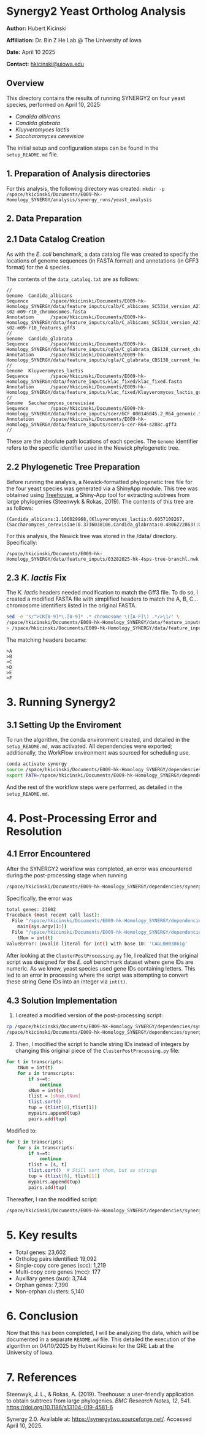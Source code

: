 # Synergy2 Yeast Ortholog Analysis 

**Author:** Hubert Kicinski 

**Affiliation:** Dr. Bin Z He Lab @ The University of Iowa 

**Date:** April 10 2025 

**Contact:** hkicinski@uiowa.edu

## Overview 
This directory contains the results of running SYNERGY2 on four yeast species, performed on April 10, 2025: 

- *Candida albicans*
- *Candida glabrata*
- *Kluyveromyces lactis*
- *Saccharomyces cerevisiae*

The initial setup and configuration steps can be found in the `setup_README.md` file. 

## 1. Preparation of Analysis directories 
For this analysis, the following directory was created: 
`mkdir -p /space/hkicinski/Documents/E009-hk-Homology_SYNERGY/analysis/synergy_runs/yeast_analysis`

## 2. Data Preparation 
## 2.1 Data Catalog Creation 
As with the *E. coli* benchmark, a data catalog file was created to specify the locations of genome sequences (in FASTA format) and annotations (in GFF3 format) for the 4 species. 

The contents of the `data_catalog.txt` are as follows: 

```
//
Genome  Candida_albicans
Sequence        /space/hkicinski/Documents/E009-hk-Homology_SYNERGY/data/feature_inputs/calb/C_albicans_SC5314_version_A21-s02-m09-r10_chromosomes.fasta
Annotation      /space/hkicinski/Documents/E009-hk-Homology_SYNERGY/data/feature_inputs/calb/C_albicans_SC5314_version_A21-s02-m09-r10_features.gff3
//
Genome  Candida_glabrata
Sequence        /space/hkicinski/Documents/E009-hk-Homology_SYNERGY/data/feature_inputs/cgla/C_glabrata_CBS138_current_chromosomes.fasta
Annotation      /space/hkicinski/Documents/E009-hk-Homology_SYNERGY/data/feature_inputs/cgla/C_glabrata_CBS138_current_features.gff3
//
Genome  Kluyveromyces_lactis
Sequence        /space/hkicinski/Documents/E009-hk-Homology_SYNERGY/data/feature_inputs/klac_fixed/klac_fixed.fasta
Annotation      /space/hkicinski/Documents/E009-hk-Homology_SYNERGY/data/feature_inputs/klac_fixed/Kluyveromyces_lactis_gca_000002515.ASM251v1.60.gff3
//
Genome  Saccharomyces_cerevisiae
Sequence        /space/hkicinski/Documents/E009-hk-Homology_SYNERGY/data/feature_inputs/scer/GCF_000146045.2_R64_genomic.fasta
Annotation      /space/hkicinski/Documents/E009-hk-Homology_SYNERGY/data/feature_inputs/scer/S-cer-R64-s288c.gff3
//
```

These are the absolute path locations of each species. The `Genome` identifier refers to the specific identifier used in the Newick phylogenetic tree. 
## 2.2 Phylogenetic Tree Preparation 
Before running the analysis, a Newick-formatted phylogenetic tree file for the four yeast species was generated via a ShinyApp module. This tree was obtained using [Treehouse](https://doi.org/10.1186/s13104-019-4581-6), a Shiny-App tool for extracting subtrees from large phylogenies (Steenwyk & Rokas, 2019). The contents of this tree are as follows: 
```
(Candida_albicans:1.106029968,(Kluyveromyces_lactis:0.6057108267,(Saccharomyces_cerevisiae:0.3736038106,Candida_glabrata:0.4806222863):0.206574918):0.595976674);
``` 

For this analysis, the Newick tree was stored in the /data/ directory. Specifically: 

`/space/hkicinski/Documents/E009-hk-Homology_SYNERGY/data/feature_inputs/03282025-hk-4sps-tree-branchl.nwk`

## 2.3 *K. lactis* Fix 
The *K. lactis* headers needed modification to match the Gff3 file. To do so, I created a modified FASTA file with simplified headers to match the A, B, C... chromosome identifiers listed in the original FASTA. 

```bash
sed -e 's/^>CR[0-9]*\.[0-9]* .* chromosome \([A-F]\) .*/>\1/' \
/space/hkicinski/Documents/E009-hk-Homology_SYNERGY/data/feature_inputs/klac/GCA_000002515.1_ASM251v1_genomic.fasta \
> /space/hkicinski/Documents/E009-hk-Homology_SYNERGY/data/feature_inputs/klac_fixed/klac_fixed.fasta
```

The matching headers became:

```
>A
>B
>C
>D
>E
>F
```

# 3. Running Synergy2 
## 3.1 Setting Up the Enviroment 
To run the algorithm, the conda environment created, and detailed in the `setup_README.md`, was activated. All dependencies were exported; additionally, the WorkFlow environment was sourced for scheduling use. 

```bash
conda activate synergy
source /space/hkicinski/Documents/E009-hk-Homology_SYNERGY/dependencies/workflow/exec_env.bash.token
export PATH=/space/hkicinski/Documents/E009-hk-Homology_SYNERGY/dependencies/synergy2/Synergy2-1.1/bin:$PATH
```
And the rest of the workflow steps were performed, as detailed in the `setup_README.md`.

# 4. Post-Processing Error and Resolution 
## 4.1 Error Encountered 
After the SYNERGY2 workflow was completed, an error was encountered during the post-processing stage when running 

```bash
/space/hkicinski/Documents/E009-hk-Homology_SYNERGY/dependencies/synergy2/Synergy2-1.1/bin/ClusterPostProcessing.py genomes/ nodes/root/locus_mappings.pkl 4
```
Specifically, the error was 

```bash
total genes: 23602
Traceback (most recent call last):
  File "/space/hkicinski/Documents/E009-hk-Homology_SYNERGY/dependencies/synergy2/Synergy2-1.1/bin/ClusterPostProcessing.py", line 171, in <module>
    main(sys.argv[1:])
  File "/space/hkicinski/Documents/E009-hk-Homology_SYNERGY/dependencies/synergy2/Synergy2-1.1/bin/ClusterPostProcessing.py", line 117, in main
    tNum = int(t)
ValueError: invalid literal for int() with base 10: 'CAGL0H03861g'
```
After looking at the `ClusterPostProcessing.py` file, I realized that the original script was designed for the *E. coli* benchmark dataset where gene IDs are numeric. As we know, yeast species used gene IDs containing letters. This led to an error in processing where the script was attempting to convert these string Gene IDs into an integer via `int(t)`. 

## 4.3 Solution Implementation
1. I created a modified version of the post-processing script: 
```bash
cp /space/hkicinski/Documents/E009-hk-Homology_SYNERGY/dependencies/synergy2/Synergy2-1.1/bin/ClusterPostProcessing.py \
/space/hkicinski/Documents/E009-hk-Homology_SYNERGY/dependencies/synergy2/Synergy2-1.1/bin/ClusterPostProcessing_yeast.py
```
2. Then, I modified the script to handle string IDs instead of integers by changing this original piece of the `ClusterPostProcessing.py` file: 

```bash
for t in transcripts:
    tNum = int(t)
    for s in transcripts:
        if s==t:
            continue
        sNum = int(s)
        tlist = [sNum,tNum]
        tlist.sort()
        tup = (tlist[0],tlist[1])
        mypairs.append(tup)
        pairs.add(tup)
```

Modified to: 

```bash
for t in transcripts:
    for s in transcripts:
        if s==t:
            continue
        tlist = [s, t]
        tlist.sort()  # Still sort them, but as strings
        tup = (tlist[0], tlist[1])
        mypairs.append(tup)
        pairs.add(tup)
```
Thereafter, I ran the modified script: 

```bash
/space/hkicinski/Documents/E009-hk-Homology_SYNERGY/dependencies/synergy2/Synergy2-1.1/bin/ClusterPostProcessing_yeast.py genomes/ nodes/root/locus_mappings.pkl 4
```

# 5. Key results 
- Total genes: 23,602 
- Ortholog pairs identified: 19,092
- Single-copy core genes (scc): 1,219 
- Multi-copy core genes (mcc): 177
- Auxiliary genes (aux): 3,744
- Orphan genes: 7,390 
- Non-orphan clusters: 5,140

# 6. Conclusion 
Now that this has been completed, I will be analyzing the data, which will be documented in a separate `README.md` file. This detailed the execution of the algorithm on 04/10/2025 by Hubert Kicinski for the GRE Lab at the University of Iowa. 

# 7. References
Steenwyk, J. L., & Rokas, A. (2019). Treehouse: a user-friendly application to obtain subtrees from large phylogenies. *BMC Research Notes, 12*, 541. https://doi.org/10.1186/s13104-019-4581-6

Synergy 2.0. Available at: https://synergytwo.sourceforge.net/. Accessed April 10, 2025.
